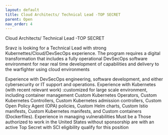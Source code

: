 ```yaml
---
layout: default
title: Cloud Architects/ Technical Lead -TOP SECRET
parent: Open
nav_order: 4
---
```


Cloud Architects/ Technical Lead -TOP SECRET

Sravz is looking for a Technical Lead with strong Kubernettes/Cloud/DevSecOps experience.
The program requires a digital transformation that includes a fully operational DevSecOps software environment for near real time development of capabilities and delivery to the warfighter using cloud environments

Experience with DevSecOps engineering, software development, and either cybersecurity or IT support and operations.
Experience with Kubernetes (with recent relevant work) :customized for large scale environment, including container management
Custom Kubernetes Operators, Custom Kubernetes Controllers, Custom Kubernetes admission controllers, Custom Open Policy Agent (OPA) policies, Custom Helm charts, Custom Istio manifests, Custom Kubernetes manifests, and Custom containers (Dockerfiles).
Experience in managing vulnerabilities
Must be a Those authorized to work in the United States without sponsorship are with an active Top Secret with SCI eligibility qualify for this position